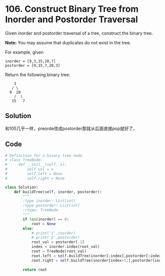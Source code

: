 # 106. Construct Binary Tree from Inorder and Postorder Traversal

Given inorder and postorder traversal of a tree, construct the binary tree.

**Note:**
You may assume that duplicates do not exist in the tree.

For example, given

```
inorder = [9,3,15,20,7]
postorder = [9,15,7,20,3]
```

Return the following binary tree:

```
    3
   / \
  9  20
    /  \
   15   7
```



## Solution

和105几乎一样，preorde改成postorder那就从后面直接pop就好了。



## Code

```python
# Definition for a binary tree node.
# class TreeNode:
#     def __init__(self, x):
#         self.val = x
#         self.left = None
#         self.right = None

class Solution:
    def buildTree(self, inorder, postorder):
        """
        :type inorder: List[int]
        :type postorder: List[int]
        :rtype: TreeNode
        """
        if len(inorder) == 0:
            root = None
        else:
            # print('i',inorder)
            # print('p',postorder)
            root_val = postorder[-1]
            index = inorder.index(root_val)
            root = TreeNode(root_val)
            root.left = self.buildTree(inorder[:index],postorder[:index])
            root.right = self.buildTree(inorder[index+1:],postorder[index:-1])
            
        return root
```

